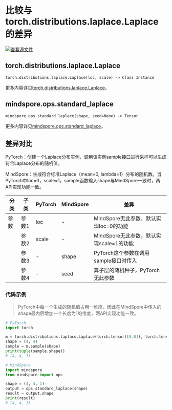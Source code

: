 # 比较与torch.distributions.laplace.Laplace的差异

[![查看源文件](https://mindspore-website.obs.cn-north-4.myhuaweicloud.com/website-images/r2.4.1/resource/_static/logo_source.svg)](https://gitee.com/mindspore/docs/blob/r2.4.1/docs/mindspore/source_zh_cn/note/api_mapping/pytorch_diff/standard_laplace.md)

## torch.distributions.laplace.Laplace

```text
torch.distributions.laplace.Laplace(loc, scale) -> Class Instance
```

更多内容详见[torch.distributions.laplace.Laplace](https://pytorch.org/docs/1.8.1/distributions.html#torch.distributions.laplace.Laplace)。

## mindspore.ops.standard_laplace

```text
mindspore.ops.standard_laplace(shape, seed=None) -> Tensor
```

更多内容详见[mindspore.ops.standard_laplace](https://mindspore.cn/docs/zh-CN/r2.4.1/api_python/ops/mindspore.ops.standard_laplace.html)。

## 差异对比

PyTorch：创建一个Laplace分布实例，调用该实例sample接口进行采样可以生成符合Laplace分布的随机值。

MindSpore：生成符合标准Laplace（mean=0, lambda=1）分布的随机数。当PyTorch中loc=0，scale=1，sample函数输入shape与MindSpore一致时，两API实现功能一致。

| 分类 | 子类  | PyTorch | MindSpore | 差异                                    |
| ---- | ----- | ------- | --------- | --------------------------------------- |
| 参数 | 参数1 | loc   | -         | MindSpore无此参数，默认实现loc=0的功能                    |
|      | 参数2 | scale   | -      | MindSpore无此参数，默认实现scale=1的功能 |
|      | 参数3 | -   | shape | PyTorch这个参数在调用sample接口时传入 |
|      | 参数4 | -   | seed        | 算子层的随机种子，PyTorch无此参数 |

### 代码示例

> PyTorch中每一个生成的随机值占用一维度，因此在MindSpore中传入的shape最内层增加一个长度为1的维度，两API实现功能一致。

```python
# PyTorch
import torch

m = torch.distributions.laplace.Laplace(torch.tensor([0.0]), torch.tensor([1.0]))
shape = (4, 4)
sample = m.sample(shape)
print(tuple(sample.shape))
# (4, 4, 1)

# MindSpore
import mindspore
from mindspore import ops

shape = (4, 4, 1)
output = ops.standard_laplace(shape)
result = output.shape
print(result)
# (4, 4, 1)
```
